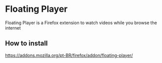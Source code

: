 # Floating Player
Floating Player is a Firefox extension to watch videos while you browse the internet

## How to install
https://addons.mozilla.org/pt-BR/firefox/addon/floating-player/
